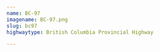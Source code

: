 ```yaml
---
name: BC-97
imagename: BC-97.png
slug: bc97
highwaytype: British Columbia Provincial Highway

---
```

